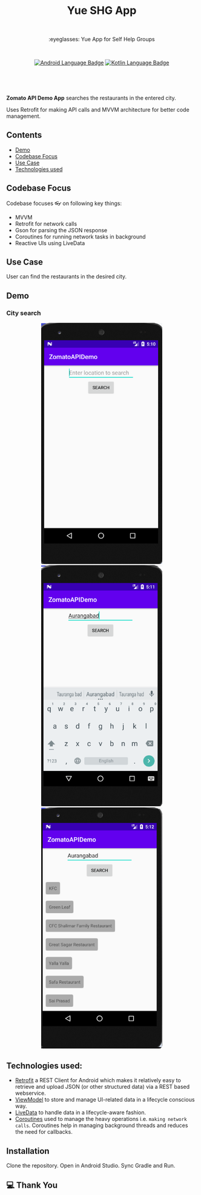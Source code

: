 
<h1 align="center">Yue SHG App</h1></br>

<p align="center">
:eyeglasses: Yue App for Self Help Groups
</p>
<br>

<p align="center">
  <a href="#"><img alt="Android Language Badge" src="https://badgen.net/badge/OS/Android?icon=https://raw.githubusercontent.com/androiddevnotes/awesome-android-kotlin-apps/master/assets/android.svg&color=3ddc84"/></a>
  <a href="#"><img alt="Kotlin Language Badge" src="https://badgen.net/badge/language/Kotlin?icon=https://raw.githubusercontent.com/androiddevnotes/awesome-android-kotlin-apps/master/assets/kotlin.svg&color=f18e33"/></a>

</p>

<br>
<p align="center">

</p><br>

**Zomato API Demo App** searches the restaurants in the entered city.

Uses Retrofit for making API calls and MVVM architecture for better code management.

## Contents

- [Demo](#demo)
- [Codebase Focus](#codebase-focus)
- [Use Case](#use-case)
- [Technologies used](#technologies-used)


## Codebase Focus

Codebase focuses 👓 on following key things:
- MVVM
- Retrofit for network calls
- Gson for parsing the JSON response
- Coroutines for running network tasks in background
- Reactive UIs using LiveData


## Use Case

User can find the restaurants in the desired city.



## Demo 

### City search

<div align="center">	 
    <img width="320px" src="yueassets/launcher.png" alt="launcher"></img>
    <img width="320px" src="yueassets/login.png" alt="login"></img>
    <img width="320px" src="yueassets/account_profile.png" alt="account_profile"></img>
</div>



## Technologies used:

* [Retrofit](https://square.github.io/retrofit/) a REST Client for Android which makes it relatively easy to retrieve and upload JSON (or other structured data) via a REST based webservice.
* [ViewModel](https://developer.android.com/topic/libraries/architecture/viewmodel) to store and manage UI-related data in a lifecycle conscious way.
* [LiveData](https://developer.android.com/topic/libraries/architecture/livedata) to handle data in a lifecycle-aware fashion.
* [Coroutines](https://kotlinlang.org/docs/reference/coroutines-overview.html) used to manage the heavy operations i.e. `making network calls`. Coroutines help in managing background threads and reduces the need for callbacks.

## Installation

Clone the repository. Open in Android Studio. Sync Gradle and Run.

## :computer: Thank You